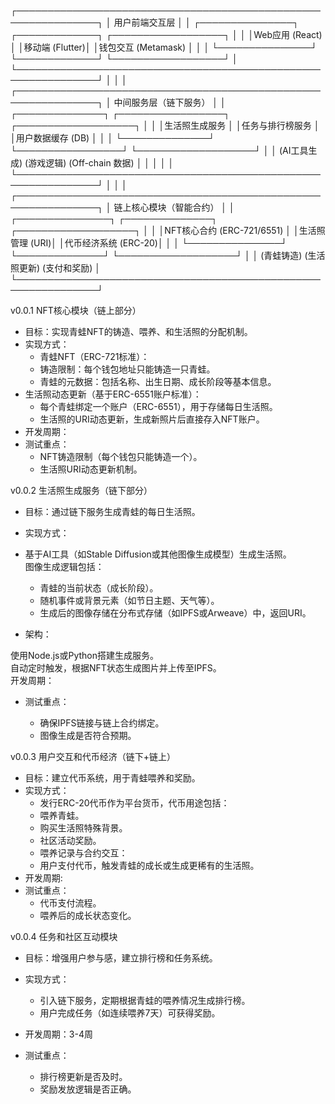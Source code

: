 ┌───────────────────────────────────────────────────────────────┐
│                       用户前端交互层                          │
│ ┌───────────────┐ ┌─────────────┐ ┌──────────────────┐       │
│ │Web应用 (React) │ │移动端 (Flutter)│ │钱包交互 (Metamask) │       │
│ └───────────────┘ └─────────────┘ └──────────────────┘       │
└───────────────────────────────────────────────────────────────┘
              │                    │                     │
┌───────────────────────────────────────────────────────────────┐
│                      中间服务层（链下服务）                    │
│ ┌──────────────┐ ┌─────────────────┐ ┌───────────────────┐     │
│ │生活照生成服务 │ │任务与排行榜服务 │ │用户数据缓存 (DB)  │     │
│ └──────────────┘ └─────────────────┘ └───────────────────┘     │
│         (AI工具生成)           (游戏逻辑)         (Off-chain 数据) │
│         │                                        │             │
└───────────────────────────────────────────────────────────────┘
              │                    │                     │
┌───────────────────────────────────────────────────────────────┐
│                      链上核心模块（智能合约）                 │
│ ┌───────────────┐ ┌──────────────┐ ┌───────────────────┐      │
│ │NFT核心合约 (ERC-721/6551) │ │生活照管理 (URI)│ │代币经济系统 (ERC-20)│      │
│ └───────────────┘ └──────────────┘ └───────────────────┘      │
│      (青蛙铸造)        (生活照更新)        (支付和奖励)        │
└───────────────────────────────────────────────────────────────┘
 
     
       
   
v0.0.1 NFT核心模块（链上部分）
- 目标：实现青蛙NFT的铸造、喂养、和生活照的分配机制。
- 实现方式：
  - 青蛙NFT（ERC-721标准）：
  - 铸造限制：每个钱包地址只能铸造一只青蛙。
  - 青蛙的元数据：包括名称、出生日期、成长阶段等基本信息。
- 生活照动态更新（基于ERC-6551账户标准）：
  - 每个青蛙绑定一个账户（ERC-6551），用于存储每日生活照。
  - 生活照的URI动态更新，生成新照片后直接存入NFT账户。
- 开发周期：
 - 测试重点：
    - NFT铸造限制（每个钱包只能铸造一个）。
    - 生活照URI动态更新机制。

v0.0.2 生活照生成服务（链下部分）
- 目标：通过链下服务生成青蛙的每日生活照。
- 实现方式：

- 基于AI工具（如Stable Diffusion或其他图像生成模型）生成生活照。  
  图像生成逻辑包括：
  - 青蛙的当前状态（成长阶段）。
  - 随机事件或背景元素（如节日主题、天气等）。
  - 生成后的图像存储在分布式存储（如IPFS或Arweave）中，返回URI。

- 架构：

使用Node.js或Python搭建生成服务。  
自动定时触发，根据NFT状态生成图片并上传至IPFS。  
开发周期：

- 测试重点：

  - 确保IPFS链接与链上合约绑定。
  - 图像生成是否符合预期。


v0.0.3 用户交互和代币经济（链下+链上）
- 目标：建立代币系统，用于青蛙喂养和奖励。  
- 实现方式：  
  - 发行ERC-20代币作为平台货币，代币用途包括：
  - 喂养青蛙。
  - 购买生活照特殊背景。
  - 社区活动奖励。
  - 喂养记录与合约交互：
  - 用户支付代币，触发青蛙的成长或生成更稀有的生活照。
- 开发周期: 
- 测试重点：
  - 代币支付流程。
  - 喂养后的成长状态变化。


v0.0.4 任务和社区互动模块
- 目标：增强用户参与感，建立排行榜和任务系统。

- 实现方式：
  - 引入链下服务，定期根据青蛙的喂养情况生成排行榜。
  - 用户完成任务（如连续喂养7天）可获得奖励。
- 开发周期：3-4周
- 测试重点：
  - 排行榜更新是否及时。
  - 奖励发放逻辑是否正确。
